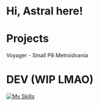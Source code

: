# Hi, Astral here!


# Projects

Voyager - Small P8 Metroidvania



# DEV (WIP LMAO)

[![My Skills](https://skillicons.dev/icons?i=c,cpp,python,rust,haskell,lua,powershell,vscode,visualstudio,windows)](https://skillicons.dev)

